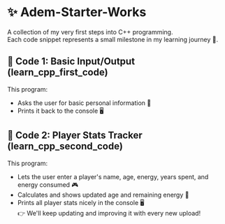 # ✨ Adem-Starter-Works
A collection of my very first steps into C++ programming.  
Each code snippet represents a small milestone in my learning journey 🚀.

## 📂 Code 1: Basic Input/Output (learn_cpp_first_code)  
This program:
- Asks the user for basic personal information 👤
- Prints it back to the console 🖥️  

## 📂 Code 2: Player Stats Tracker (learn_cpp_second_code)  
This program:
- Lets the user enter a player's name, age, energy, years spent, and energy consumed 🎮
- Calculates and shows updated age and remaining energy 🔢
- Prints all player stats nicely in the console 🖥️  
👉 We'll keep updating and improving it with every new upload!
